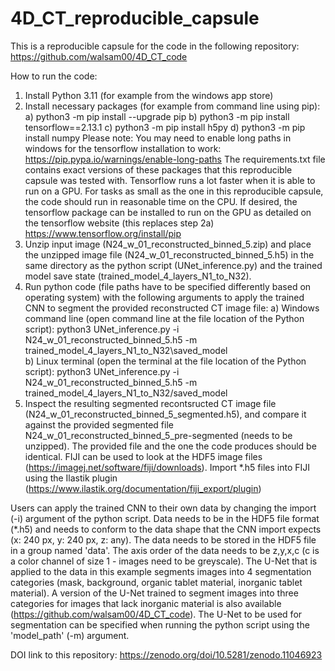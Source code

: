 # 4D_CT_reproducible_capsule
This is a reproducible capsule for the code in the following repository: https://github.com/walsam00/4D_CT_code

How to run the code:
1. Install Python 3.11 (for example from the windows app store)
2.  Install necessary packages (for example from command line using pip):
    a) python3 -m pip install --upgrade pip
    b) python3 -m pip install tensorflow==2.13.1
    c) python3 -m pip install h5py
    d) python3 -m pip install numpy
    Please note:
    You may need to enable long paths in windows for the tensorflow installation to work: https://pip.pypa.io/warnings/enable-long-paths
    The requirements.txt file contains exact versions of these packages that this reproducible capsule was tested with.
    Tensorflow runs a lot faster when it is able to run on a GPU. For tasks as small as the one in this reproducible capsule, the code should run in reasonable time on the CPU.
    If desired, the tensorflow package can be installed to run on the GPU as detailed on the tensorflow website (this replaces step 2a) https://www.tensorflow.org/install/pip
4. Unzip input image (N24_w_01_reconstructed_binned_5.zip) and place the unzipped image file (N24_w_01_reconstructed_binned_5.h5) in the same directory as the python script (UNet_inference.py) and the trained model save state (trained_model_4_layers_N1_to_N32).
5. Run python code (file paths have to be specified differently based on operating system) with the following arguments to apply the trained CNN to segment the provided reconstructed CT image file:
   a) Windows command line (open command line at the file location of the Python script):
      python3 UNet_inference.py -i N24_w_01_reconstructed_binned_5.h5 -m trained_model_4_layers_N1_to_N32\saved_model       
   b) Linux terminal (open the terminal at the file location of the Python script):
      python3 UNet_inference.py -i N24_w_01_reconstructed_binned_5.h5 -m trained_model_4_layers_N1_to_N32/saved_model
6. Inspect the resulting segmented recontsructed CT image file (N24_w_01_reconstructed_binned_5_segmented.h5), and compare it against the provided segmented file N24_w_01_reconstructed_binned_5_pre-segmented (needs to be unzipped). The provided file and the one the code produces should be identical. FIJI can be used to look at the HDF5 image files (https://imagej.net/software/fiji/downloads). Import *.h5 files into FIJI using the Ilastik plugin (https://www.ilastik.org/documentation/fiji_export/plugin)

Users can apply the trained CNN to their own data by changing the import (-i) argument of the python script. Data needs to be in the HDF5 file format (*.h5) and needs to conform to the data shape that the CNN import expects (x: 240 px, y: 240 px, z: any). The data needs to be stored in the HDF5 file in a group named 'data'. The axis order of the data needs to be z,y,x,c (c is a color channel of size 1 - images need to be greyscale). 
The U-Net that is applied to the data in this example segments images into 4 segmentation categories (mask, background, organic tablet material, inorganic tablet material). A version of the U-Net trained to segment images into three categories for images that lack inorganic material is also available (https://github.com/walsam00/4D_CT_code). The U-Net to be used for segmentation can be specified when running the python script using the 'model_path' (-m) argument.

DOI link to this repository:
https://zenodo.org/doi/10.5281/zenodo.11046923
                        
